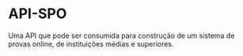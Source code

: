 # API-SPO
Uma API que pode ser consumida para construção de um sistema de provas online, de instituições médias e superiores.
